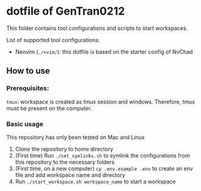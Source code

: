 # dotfile of GenTran0212

This folder contains tool configurations and scripts to start workspaces.

List of supported tool configurations:

- Neovim (`./nvim/`): this dotfile is based on the starter config of NvChad

## How to use

### Prerequisites: 

`tmux`: workspace is created as tmux session and windows. Therefore, tmux must be present on the computer.

### Basic usage

This repository has only been tested on Mac and Linux

1. Clone the repository to home directory
2. (First time) Run `./set_symlinks.sh` to symlink the configurations from this repository to the necessary folders 
3. (First time, on a new computer) `cp .env.example .env` to create an env file and add workspace name and directory
4. Run `./start_workspace.sh workspace_name` to start a workspace

